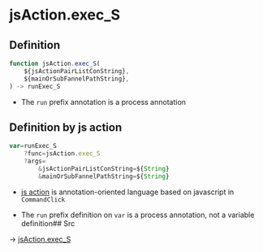 # jsAction.exec_S

## Definition

```js.js
function jsAction.exec_S(
	${jsActionPairListConString},
	${mainOrSubFannelPathString},
) -> runExec_S
```

- The `run` prefix annotation is a process annotation
## Definition by js action

```js.js
var=runExec_S
	?func=jsAction.exec_S
	?args=
		&jsActionPairListConString=${String}
		&mainOrSubFannelPathString=${String}
```

- [js action](#) is annotation-oriented language based on javascript in `CommandClick`

- The `run` prefix definition on `var` is a process annotation, not a variable definition## Src

-> [jsAction.exec_S](https://github.com/puutaro/CommandClick/blob/master/app/src/main/java/com/puutaro/commandclick/fragment_lib/terminal_fragment/js_interface/system/JsAction.kt#L42)


